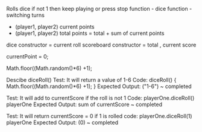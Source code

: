 Rolls dice if not 1 then keep playing or press stop
function - dice
function - switching turns
- (player1, player2) current points
- (player1, player2) total points = total + sum of current points

dice constructor = current roll
scoreboard constructor = total , current score

currentPoint = 0;

Math.floor((Math.random()*6) +1);

Descibe diceRoll()
Test: It will return a value of 1-6
Code: diceRoll() {
  Math.floor((Math.random()*6) +1);
}
Expected Output: ("1-6") ~ completed

Test: It will add to currentScore if the roll is not 1
Code: playerOne.diceRoll()
playerOne 
Expected Output: sum of currentScore ~ completed

Test: It will return currentScore = 0 if 1 is rolled
code: playerOne.diceRoll(1)
playerOne 
Expected Output: (0) ~ completed